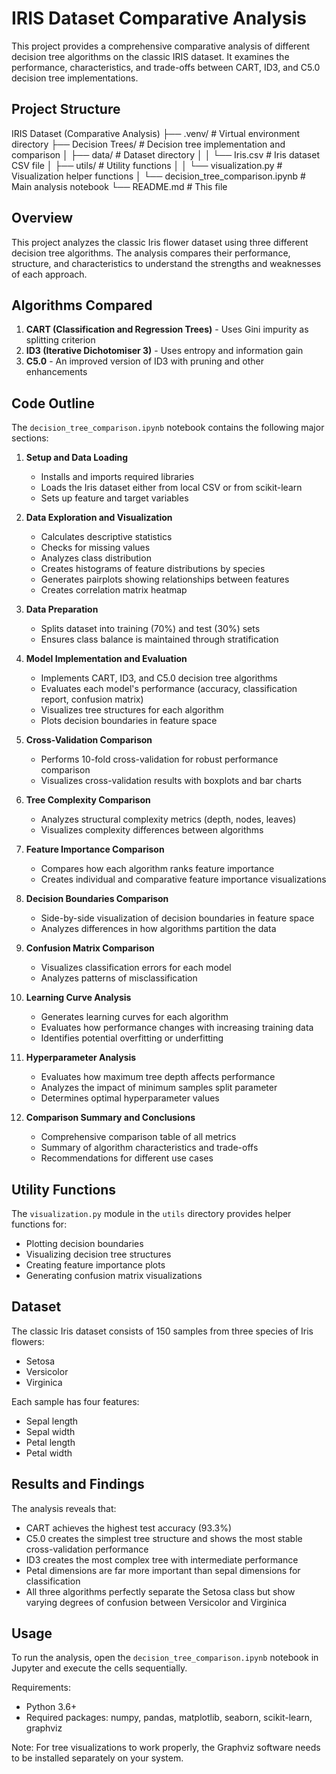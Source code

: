 # IRIS Dataset Comparative Analysis

This project provides a comprehensive comparative analysis of different decision tree algorithms on the classic IRIS dataset. It examines the performance, characteristics, and trade-offs between CART, ID3, and C5.0 decision tree implementations.

## Project Structure

IRIS Dataset (Comparative Analysis)
├── .venv/                      # Virtual environment directory
├── Decision Trees/             # Decision tree implementation and comparison
│   ├── data/                   # Dataset directory
│   │   └── Iris.csv            # Iris dataset CSV file
│   ├── utils/                  # Utility functions
│   │   └── visualization.py    # Visualization helper functions
│   └── decision_tree_comparison.ipynb  # Main analysis notebook
└── README.md                   # This file

## Overview

This project analyzes the classic Iris flower dataset using three different decision tree algorithms. The analysis compares their performance, structure, and characteristics to understand the strengths and weaknesses of each approach.

## Algorithms Compared

1. **CART (Classification and Regression Trees)** - Uses Gini impurity as splitting criterion
2. **ID3 (Iterative Dichotomiser 3)** - Uses entropy and information gain
3. **C5.0** - An improved version of ID3 with pruning and other enhancements

## Code Outline

The `decision_tree_comparison.ipynb` notebook contains the following major sections:

1. **Setup and Data Loading**
   - Installs and imports required libraries
   - Loads the Iris dataset either from local CSV or from scikit-learn
   - Sets up feature and target variables

2. **Data Exploration and Visualization**
   - Calculates descriptive statistics
   - Checks for missing values
   - Analyzes class distribution
   - Creates histograms of feature distributions by species
   - Generates pairplots showing relationships between features
   - Creates correlation matrix heatmap

3. **Data Preparation**
   - Splits dataset into training (70%) and test (30%) sets
   - Ensures class balance is maintained through stratification

4. **Model Implementation and Evaluation**
   - Implements CART, ID3, and C5.0 decision tree algorithms
   - Evaluates each model's performance (accuracy, classification report, confusion matrix)
   - Visualizes tree structures for each algorithm
   - Plots decision boundaries in feature space

5. **Cross-Validation Comparison**
   - Performs 10-fold cross-validation for robust performance comparison
   - Visualizes cross-validation results with boxplots and bar charts

6. **Tree Complexity Comparison**
   - Analyzes structural complexity metrics (depth, nodes, leaves)
   - Visualizes complexity differences between algorithms

7. **Feature Importance Comparison**
   - Compares how each algorithm ranks feature importance
   - Creates individual and comparative feature importance visualizations

8. **Decision Boundaries Comparison**
   - Side-by-side visualization of decision boundaries in feature space
   - Analyzes differences in how algorithms partition the data

9. **Confusion Matrix Comparison**
   - Visualizes classification errors for each model
   - Analyzes patterns of misclassification

10. **Learning Curve Analysis**
    - Generates learning curves for each algorithm
    - Evaluates how performance changes with increasing training data
    - Identifies potential overfitting or underfitting

11. **Hyperparameter Analysis**
    - Evaluates how maximum tree depth affects performance
    - Analyzes the impact of minimum samples split parameter
    - Determines optimal hyperparameter values

12. **Comparison Summary and Conclusions**
    - Comprehensive comparison table of all metrics
    - Summary of algorithm characteristics and trade-offs
    - Recommendations for different use cases

## Utility Functions

The `visualization.py` module in the `utils` directory provides helper functions for:

- Plotting decision boundaries
- Visualizing decision tree structures
- Creating feature importance plots
- Generating confusion matrix visualizations

## Dataset

The classic Iris dataset consists of 150 samples from three species of Iris flowers:

- Setosa
- Versicolor
- Virginica

Each sample has four features:

- Sepal length
- Sepal width
- Petal length
- Petal width

## Results and Findings

The analysis reveals that:

- CART achieves the highest test accuracy (93.3%)
- C5.0 creates the simplest tree structure and shows the most stable cross-validation performance
- ID3 creates the most complex tree with intermediate performance
- Petal dimensions are far more important than sepal dimensions for classification
- All three algorithms perfectly separate the Setosa class but show varying degrees of confusion between Versicolor and Virginica

## Usage

To run the analysis, open the `decision_tree_comparison.ipynb` notebook in Jupyter and execute the cells sequentially.

Requirements:
- Python 3.6+
- Required packages: numpy, pandas, matplotlib, seaborn, scikit-learn, graphviz

Note: For tree visualizations to work properly, the Graphviz software needs to be installed separately on your system.
